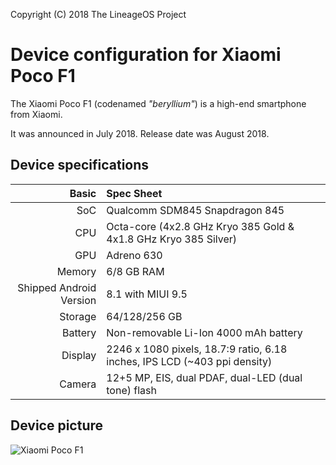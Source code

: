 Copyright (C) 2018 The LineageOS Project

Device configuration for Xiaomi Poco F1
=========================================

The Xiaomi Poco F1 (codenamed _"beryllium"_) is a high-end smartphone from Xiaomi.

It was announced in July 2018. Release date was August 2018.

## Device specifications

Basic   | Spec Sheet
-------:|:-------------------------
SoC     | Qualcomm SDM845 Snapdragon 845
CPU     | Octa-core (4x2.8 GHz Kryo 385 Gold & 4x1.8 GHz Kryo 385 Silver)
GPU     | Adreno 630
Memory  | 6/8 GB RAM
Shipped Android Version | 8.1 with MIUI 9.5
Storage | 64/128/256 GB
Battery | Non-removable Li-Ion 4000 mAh battery
Display | 2246 x 1080 pixels, 18.7:9 ratio, 6.18 inches, IPS LCD (~403 ppi density)
Camera  | 12+5 MP, EIS, dual PDAF, dual-LED (dual tone) flash

## Device picture

![Xiaomi Poco F1](https://i01.appmifile.com/webfile/globalimg/products/pc/poco/version-grey.png "Xiaomi Poco F1 Grey")
